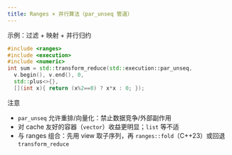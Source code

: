 ```yaml
---
title: Ranges × 并行算法（par_unseq 管道）
---
```


示例：过滤 + 映射 + 并行归约
```cpp
#include <ranges>
#include <execution>
#include <numeric>
int sum = std::transform_reduce(std::execution::par_unseq,
  v.begin(), v.end(), 0,
  std::plus<>{},
  [](int x){ return (x%2==0) ? x*x : 0; });
```

注意
- `par_unseq` 允许重排/向量化：禁止数据竞争/外部副作用
- 对 cache 友好的容器（`vector`）收益更明显；`list` 等不适
- 与 ranges 组合：先用 view 取子序列，再 `ranges::fold`（C++23）或回退 `transform_reduce`
